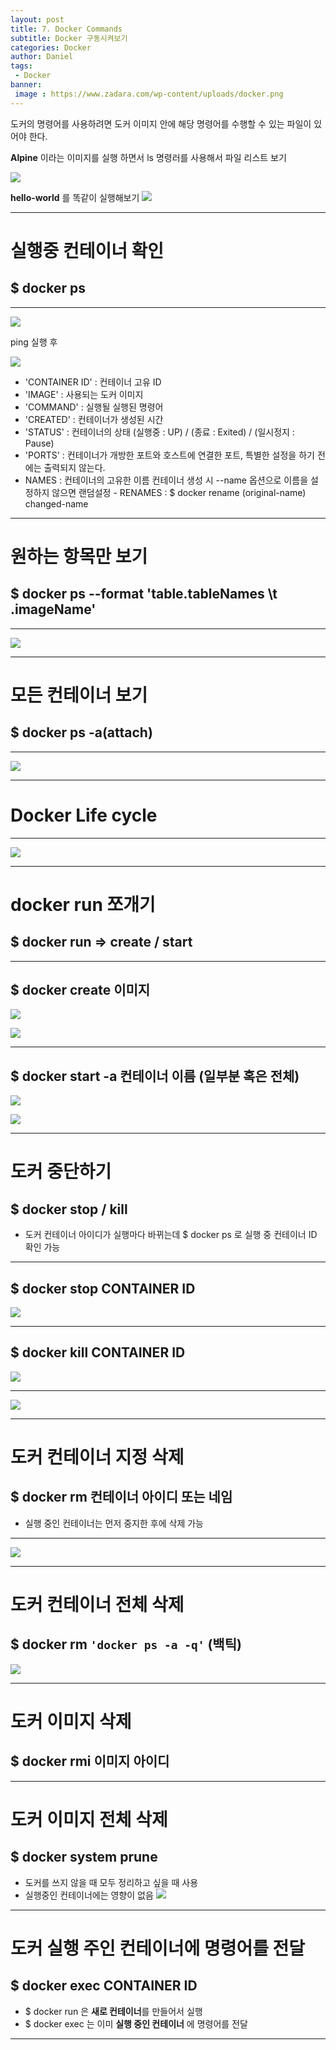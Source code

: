 ```yaml
---
layout: post
title: 7. Docker Commands
subtitle: Docker 구동시켜보기
categories: Docker
author: Daniel
tags: 
 - Docker
banner:
 image : https://www.zadara.com/wp-content/uploads/docker.png
---
```


도커의 명령어를 사용하려면 도커 이미지 안에 해당 명령어를 수행할 수 있는 파일이 있어야 한다.

**Alpine** 이라는 이미지를 실행 하면서 ls 명령러를 사용해서 파일 리스트 보기

![](https://i.imgur.com/HKznTvx.png)


**hello-world** 를 똑같이 실행해보기
![](https://i.imgur.com/9Zzsh0a.png)

---

# 실행중 컨테이너 확인

## $ docker ps
---
![](https://i.imgur.com/We8H9Zq.png)

ping 실행 후 

![](https://i.imgur.com/hmXRq3v.png)

- 'CONTAINER ID' : 컨테이너 고유 ID
- 'IMAGE' : 사용되는 도커 이미지
- 'COMMAND' : 실행될 실행된 명령어
- 'CREATED' : 컨테이너가 생성된 시간
- 'STATUS' : 컨테이너의 상태 (실행중 : UP) / (종료 : Exited) / (일시정지 : Pause)
- 'PORTS' : 컨테이너가 개방한 포트와 호스트에 연결한 포트, 특별한 설정을 하기 전에는 출력되지 않는다.
- NAMES : 컨테이너의 고유한 이름 컨테이너 생성 시 --name 옵션으로 이름을 설정하지 않으면 랜덤설정
		- RENAMES : $ docker rename (original-name) changed-name

---
# 원하는 항목만 보기

## $ docker ps --format 'table.tableNames \t .imageName' 
---
![](https://i.imgur.com/KEaoutf.png)

---
# 모든 컨테이너 보기

## $ docker ps -a(attach)
---
![](https://i.imgur.com/A1DVxDR.png)

---

# Docker Life cycle
---
![](https://i.imgur.com/5n1HmI8.png)

---
# docker run 쪼개기
## $ docker run => create / start
---
## $ docker create 이미지

![](https://i.imgur.com/CWKAyfs.png)

![](https://i.imgur.com/k14xIom.png)

---
## $ docker start -a 컨테이너 이름 (일부분 혹은 전체)

![](https://i.imgur.com/AycOBpT.png)

![](https://i.imgur.com/l3jAki1.png)

---
# 도커 중단하기
## $ docker stop / kill
- 도커 컨테이너 아이디가 실행마다 바뀌는데 $ docker ps 로 실행 중 컨테이너 ID 확인 가능
---

## $ docker stop CONTAINER ID

![](https://i.imgur.com/4pvlhSV.jpg)

---
## $ docker kill CONTAINER ID

![](https://i.imgur.com/ggOw5JN.jpg)

---
![](https://i.imgur.com/PcjxigM.png)

---
#  도커 컨테이너 지정 삭제
## $ docker rm 컨테이너 아이디 또는 네임
- 실행 중인 컨테이너는 먼저 중지한 후에 삭제 가능
--- 
![](https://i.imgur.com/MIPvCXR.png)

---
# 도커 컨테이너 전체 삭제
## $ docker rm `'docker ps -a -q'`  (백틱)

  ![](https://i.imgur.com/7XOmvko.png)

---
# 도커 이미지 삭제
## $ docker rmi 이미지 아이디
---
# 도커 이미지 전체 삭제
## $ docker system prune
- 도커를 쓰지 않을 때 모두 정리하고 싶을 때 사용
- 실행중인 컨테이너에는 영향이 없음
![](https://i.imgur.com/JaZB4ou.png)

---
# 도커 실행 주인 컨테이너에 명령어를 전달
## $ docker exec  CONTAINER ID
- $ docker run 은 **새로 컨테이너**를 만들어서 실행
- $ docker exec 는 이미 **실행 중인 컨테이너** 에 명령어를 전달
---
